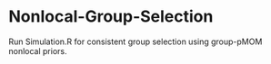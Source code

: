 # Nonlocal-Group-Selection
Run Simulation.R for consistent group selection using group-pMOM nonlocal priors.
